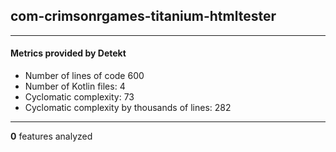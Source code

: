 ## com-crimsonrgames-titanium-htmltester
----
#### Metrics provided by Detekt
* Number of lines of code 600
* Number of Kotlin files: 4
* Cyclomatic complexity: 73
* Cyclomatic complexity by thousands of lines: 282 

----
**0** features analyzed



